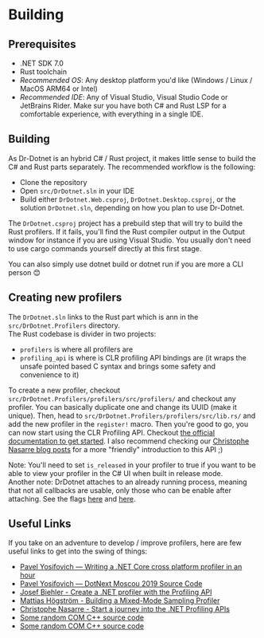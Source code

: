 # Building

## Prerequisites

- .NET SDK 7.0
- Rust toolchain
- *Recommended OS*: Any desktop platform you'd like (Windows / Linux / MacOS ARM64 or Intel)
- *Recommended IDE*: Any of Visual Studio, Visual Studio Code or JetBrains Rider. Make sur you have both C# and Rust LSP for a comfortable experience, with everything in a single IDE.

## Building

As Dr-Dotnet is an hybrid C# / Rust project, it makes little sense to build the C# and Rust parts separately.
The recommended workflow is the following:
- Clone the repository
- Open `src/DrDotnet.sln` in your IDE
- Build either `DrDotnet.Web.csproj`, `DrDotnet.Desktop.csproj`, or the solution `DrDotnet.sln`, depending on how you plan to use Dr-Dotnet.

The `DrDotnet.csproj` project has a prebuild step that will try to build the Rust profilers. If it fails, you'll find the Rust compiler output in the Output window for instance if you are using Visual Studio. You usually don't need to use cargo commands yourself directly at this first stage.

You can also simply use dotnet build or dotnet run if you are more a CLI person 😊

## Creating new profilers

The `DrDotnet.sln` links to the Rust part which is ann in the `src/DrDotnet.Profilers` directory.   
The Rust codebase is divider in two projects:
- `profilers` is where all profilers are
- `profiling_api` is where is CLR profiling API bindings are (it wraps the unsafe pointed based C syntax and brings some safety and convenience to it)

To create a new profiler, checkout `src/DrDotnet.Profilers/profilers/src/profilers/` and checkout any profiler. You can basically duplicate one and change its UUID (make it unique). Then, head to `src/DrDotnet.Profilers/profilers/src/lib.rs/` and add the new profiler in the `register!` macro. Then you're good to go, you can now start using the CLR Profiling API. Checkout [the official documentation to get started](https://learn.microsoft.com/en-us/dotnet/framework/unmanaged-api/profiling/profiling-interfaces).
I also recommend checking our [Christophe Nasarre blog posts](https://chnasarre.medium.com/start-a-journey-into-the-net-profiling-apis-40c76e2e36cc) for a more "friendly" introduction to this API ;)    

Note: You'll need to set `is_released` in your profiler to true if you want to be able to view your profiler in the C# UI when built in release mode.    
Another note: DrDotnet attaches to an already running process, meaning that not all callbacks are usable, only those who can be enable after attaching. See the flags [here](https://learn.microsoft.com/en-us/dotnet/framework/unmanaged-api/profiling/cor-prf-monitor-enumeration) and [here](https://learn.microsoft.com/en-us/dotnet/framework/unmanaged-api/profiling/cor-prf-high-monitor-enumeration).

## Useful Links

If you take on an adventure to develop / improve profilers, here are few useful links to get into the swing of things:

- [Pavel Yosifovich — Writing a .NET Core cross platform profiler in an hour](https://www.youtube.com/watch?v=TqS4OEWn6hQ)
- [Pavel Yosifovich — DotNext Moscou 2019 Source Code](https://github.com/zodiacon/DotNextMoscow2019)
- [Josef Biehler - Create a .NET profiler with the Profiling API](https://dev.to/gabbersepp/create-a-net-profiler-with-the-profiling-api-start-of-an-unexpected-journey-198n)
- [Mattias Högström - Building a Mixed-Mode Sampling Profiler](https://www.codeproject.com/Articles/384514/Building-a-Mixed-Mode-Sampling-Profiler)
- [Christophe Nasarre - Start a journey into the .NET Profiling APIs](https://chnasarre.medium.com/start-a-journey-into-the-net-profiling-apis-40c76e2e36cc)
- [Some random COM C++ source code](https://github.com/tenable/poc/blob/master/Comodo/Comodo%20Antivirus/ComodoInjectionCode/ComodoInjectionCode/InjectedCode.cpp)
- [Some random COM C++ source code](https://cpp.hotexamples.com/examples/-/ICLRRuntimeInfo/GetInterface/cpp-iclrruntimeinfo-getinterface-method-examples.html)

